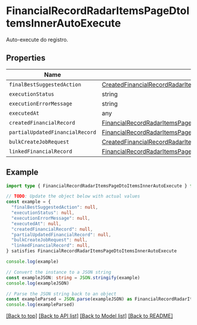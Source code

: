 
# FinancialRecordRadarItemsPageDtoItemsInnerAutoExecute

Auto-execute do registro.

## Properties

Name | Type
------------ | -------------
`finalBestSuggestedAction` | [CreatedFinancialRecordRadarItemResultEntityRadarItemFinalBestSuggestedAction](CreatedFinancialRecordRadarItemResultEntityRadarItemFinalBestSuggestedAction.md)
`executionStatus` | string
`executionErrorMessage` | string
`executedAt` | any
`createdFinancialRecord` | [FinancialRecordRadarItemsPageDtoItemsInnerAutoExecuteCreatedFinancialRecord](FinancialRecordRadarItemsPageDtoItemsInnerAutoExecuteCreatedFinancialRecord.md)
`partialUpdatedFinancialRecord` | [FinancialRecordRadarItemsPageDtoItemsInnerAutoExecutePartialUpdatedFinancialRecord](FinancialRecordRadarItemsPageDtoItemsInnerAutoExecutePartialUpdatedFinancialRecord.md)
`bulkCreateJobRequest` | [CreatedFinancialRecordRadarItemResultEntityRadarItemAutoExecuteBulkCreateJobRequest](CreatedFinancialRecordRadarItemResultEntityRadarItemAutoExecuteBulkCreateJobRequest.md)
`linkedFinancialRecord` | [FinancialRecordRadarItemsPageDtoItemsInnerAutoExecuteLinkedFinancialRecord](FinancialRecordRadarItemsPageDtoItemsInnerAutoExecuteLinkedFinancialRecord.md)

## Example

```typescript
import type { FinancialRecordRadarItemsPageDtoItemsInnerAutoExecute } from '@usesofia/pegasus-core-api-sdk'

// TODO: Update the object below with actual values
const example = {
  "finalBestSuggestedAction": null,
  "executionStatus": null,
  "executionErrorMessage": null,
  "executedAt": null,
  "createdFinancialRecord": null,
  "partialUpdatedFinancialRecord": null,
  "bulkCreateJobRequest": null,
  "linkedFinancialRecord": null,
} satisfies FinancialRecordRadarItemsPageDtoItemsInnerAutoExecute

console.log(example)

// Convert the instance to a JSON string
const exampleJSON: string = JSON.stringify(example)
console.log(exampleJSON)

// Parse the JSON string back to an object
const exampleParsed = JSON.parse(exampleJSON) as FinancialRecordRadarItemsPageDtoItemsInnerAutoExecute
console.log(exampleParsed)
```

[[Back to top]](#) [[Back to API list]](../README.md#api-endpoints) [[Back to Model list]](../README.md#models) [[Back to README]](../README.md)


